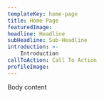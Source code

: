 ```yaml
---
templateKey: home-page
title: Home Page
featuredImage:
headline: Headline
subHeadline: Sub-Headline
introduction: >-
    Introduction
callToAction: Call To Action
profileImage:
---
```

Body content
